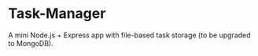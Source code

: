 # Task-Manager
A mini Node.js + Express app with file-based task storage (to be upgraded to MongoDB).
